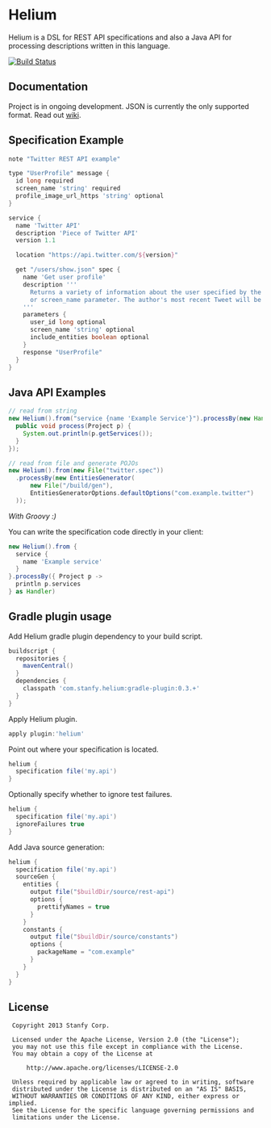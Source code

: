 Helium
======

Helium is a DSL for REST API specifications and also a Java API for processing descriptions written in this language.

[![Build Status](https://travis-ci.org/stanfy/helium.png?branch=master)](https://travis-ci.org/stanfy/helium)


Documentation
-------------
Project is in ongoing development. JSON is currently the only supported format.
Read out [wiki](https://github.com/stanfy/helium/wiki/Helium).


Specification Example
---------------------

```groovy
note "Twitter REST API example"

type "UserProfile" message {
  id long required
  screen_name 'string' required
  profile_image_url_https 'string' optional
}

service {
  name 'Twitter API'
  description 'Piece of Twitter API'
  version 1.1

  location "https://api.twitter.com/${version}"

  get "/users/show.json" spec {
    name 'Get user profile'
    description '''
      Returns a variety of information about the user specified by the required user_id
      or screen_name parameter. The author's most recent Tweet will be returned inline when possible.
    '''
    parameters {
      user_id long optional
      screen_name 'string' optional
      include_entities boolean optional
    }
    response "UserProfile"
  }
}

```


Java API Examples
-----------------

```java
// read from string
new Helium().from("service {name 'Example Service'}").processBy(new Handler() {
  public void process(Project p) {
    System.out.println(p.getServices());
  }
});

// read from file and generate POJOs
new Helium().from(new File("twitter.spec"))
  .processBy(new EntitiesGenerator(
      new File("/build/gen"),
      EntitiesGeneratorOptions.defaultOptions("com.example.twitter")
  ));
```

*With Groovy :)*

You can write the specification code directly in your client:
```groovy
new Helium().from {
  service {
    name 'Example service'
  }
}.processBy({ Project p ->
  println p.services
} as Handler)
```


Gradle plugin usage
-------------------
Add Helium gradle plugin dependency to your build script.
```groovy
buildscript {
  repositories {
    mavenCentral()
  }
  dependencies {
    classpath 'com.stanfy.helium:gradle-plugin:0.3.+'
  }
}
```

Apply Helium plugin.
```groovy
apply plugin:'helium'
```

Point out where your specification is located.
```groovy
helium {
  specification file('my.api')
}
```

Optionally specify whether to ignore test failures.
```groovy
helium {
  specification file('my.api')
  ignoreFailures true
}
```

Add Java source generation:
```groovy
helium {
  specification file('my.api')
  sourceGen {
    entities {
      output file("$buildDir/source/rest-api")
      options {
        prettifyNames = true
      }
    }
    constants {
      output file("$buildDir/source/constants")
      options {
        packageName = "com.example"
      }
    }
  }
}
```


License
-------

     Copyright 2013 Stanfy Corp.

     Licensed under the Apache License, Version 2.0 (the "License");
     you may not use this file except in compliance with the License.
     You may obtain a copy of the License at

         http://www.apache.org/licenses/LICENSE-2.0

     Unless required by applicable law or agreed to in writing, software
     distributed under the License is distributed on an "AS IS" BASIS,
     WITHOUT WARRANTIES OR CONDITIONS OF ANY KIND, either express or implied.
     See the License for the specific language governing permissions and
     limitations under the License.
